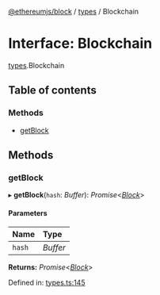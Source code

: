 [@ethereumjs/block](../README.md) / [types](../modules/types.md) / Blockchain

# Interface: Blockchain

[types](../modules/types.md).Blockchain

## Table of contents

### Methods

- [getBlock](types.blockchain.md#getblock)

## Methods

### getBlock

▸ **getBlock**(`hash`: *Buffer*): *Promise*<[*Block*](../classes/block.block-1.md)\>

#### Parameters

| Name | Type |
| :------ | :------ |
| `hash` | *Buffer* |

**Returns:** *Promise*<[*Block*](../classes/block.block-1.md)\>

Defined in: [types.ts:145](https://github.com/ethereumjs/ethereumjs-monorepo/blob/master/packages/block/src/types.ts#L145)
